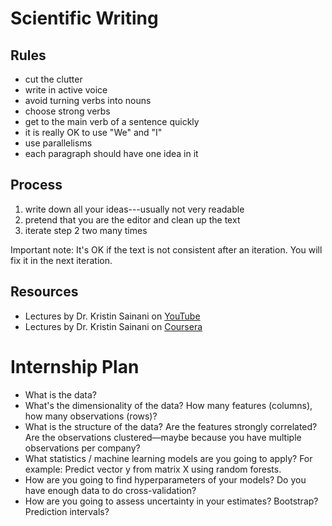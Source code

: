 # Scientific Writing

## Rules

* cut the clutter
* write in active voice
* avoid turning verbs into nouns
* choose strong verbs
* get to the main verb of a sentence quickly
* it is really OK to use "We" and "I"
* use parallelisms
* each paragraph should have one idea in it

## Process

1. write down all your ideas---usually not very readable
2. pretend that you are the editor and clean up the text
3. iterate step 2 two many times

Important note: It's OK if the text is not consistent after an iteration. You will fix it in the next iteration.

## Resources

* Lectures by Dr. Kristin Sainani on [YouTube](https://www.youtube.com/channel/UC-wb-n89yM0lBiP2QltsDaA/)
* Lectures by Dr. Kristin Sainani on [Coursera](https://www.coursera.org/learn/sciwrite)

# Internship Plan

* What is the data?
* What's the dimensionality of the data? How many features (columns), how many observations (rows)?
* What is the structure of the data? Are the features strongly correlated? Are the observations clustered—maybe because you have multiple observations per company? 
* What statistics / machine learning models are you going to apply? For example: Predict vector y from matrix X using random forests.
* How are you going to find hyperparameters of your models? Do you have enough data to do cross-validation?
* How are you going to assess uncertainty in your estimates? Bootstrap? Prediction intervals?
